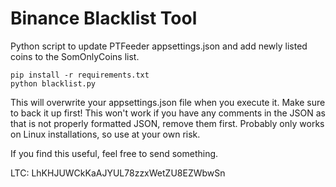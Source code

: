 Binance Blacklist Tool
========================
Python script to update PTFeeder appsettings.json and add newly listed coins to the SomOnlyCoins list.

```
pip install -r requirements.txt
python blacklist.py
```

This will overwrite your appsettings.json file when you execute it.  Make sure to back it up first!
This won't work if you have any comments in the JSON as that is not properly formatted JSON, remove them first.
Probably only works on Linux installations, so use at your own risk.

If you find this useful, feel free to send something.

LTC: LhKHJUWCkKaAJYUL78zzxWetZU8EZWbwSn
